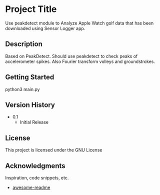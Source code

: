 # Project Title

Use peakdetect module to Analyze Apple Watch golf data that has been downloaded using Sensor Logger app.

## Description

Based on PeakDetect. Should use peakdetect to check peaks of accelerometer spikes. Also Fourier transform volleys and groundstrokes.

## Getting Started

python3 main.py

## Version History

* 0.1
    * Initial Release

## License

This project is licensed under the GNU License

## Acknowledgments

Inspiration, code snippets, etc.
* [awesome-readme](https://github.com/matiassingers/awesome-readme)

